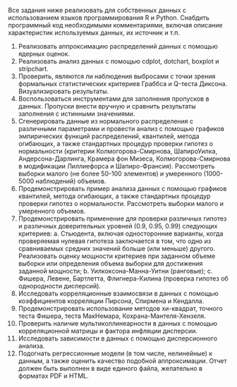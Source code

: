 Все задания ниже реализовать для собственных данных с использованием
языков программирования R и Python. Снабдить программный код
необходимыми комментариями, включая описание характеристик
используемых данных, их источник и т.п.
1. Реализовать аппроксимацию распределений данных с помощью
ядерных оценок.
2. Реализовать анализ данных с помощью cdplot, dotchart, boxplot и
stripchart.
3. Проверить, являются ли наблюдения выбросами с точки зрения
формальных статистических критериев Граббса и Q-теста Диксона.
Визуализировать результаты.
4. Воспользоваться инструментами для заполнения пропусков в
данных. Пропуски внести вручную и сравнить результаты заполнения с
истинными значениями.
5. Сгенерировать данные из нормального распределения с различными
параметрами и провести анализ с помощью графиков эмпирических функций
распределений, квантилей, метода огибающих, а также стандартных процедур
проверки гипотез о нормальности (критерии Колмогорова-Смирнова, ШапироУилка, Андерсона-Дарлинга, Крамера фон Мизеса, Колмогорова-Смирнова в
модификации Лиллиефорса и Шапиро-Франсия). Рассмотреть выборки малого
(не более 50-100 элементов) и умеренного (1000-5000 наблюдений) объемов.
6. Продемонстрировать пример анализа данных с помощью графиков
квантилей, метода огибающих, а также стандартных процедур проверки гипотез
о нормальности. Рассмотреть выборки малого и умеренного объемов.
7. Продемонстрировать применение для проверки различных гипотез и
различных доверительных уровней (0.9, 0.95, 0.99) следующих критериев:
a. Стьюдента, включая односторонние варианты, когда
проверяемая нулевая гипотеза заключается в том, что одно из сравниваемых
средних значений больше (или меньше) другого. Реализовать оценку
мощности критериев при заданном объеме выборки или определения
объема выборки для достижения заданной мощности;
b. Уилкоксона-Манна-Уитни (ранговые);
c. Фишера, Левене, Бартлетта, Флигнера-Килина (проверка
гипотез об однородности дисперсий).
8. Исследовать корреляционные взаимосвязи в данных с помощью
коэффициентов корреляции Пирсона, Спирмена и Кендалла.
9. Продемонстрировать использование методов хи-квадрат, точного
теста Фишера, теста МакНемара, Кохрана-Мантеля-Хензеля.
10. Проверить наличие мультиколлинеарности в данных с помощью
корреляционной матрицы и фактора инфляции дисперсии.
11. Исследовать зависимости в данных с помощью дисперсионного
анализа.
12. Подогнать регрессионные модели (в том числе, нелинейные) к
данным, а также оценить качество подобной аппроксимации.
Отчет должен быть выполнен в виде единого файла, желательно в
форматах PDF и HTML.
